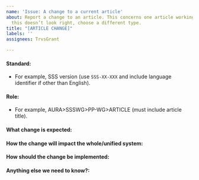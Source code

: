 ```yaml
---
name: 'Issue: A change to a current article'
about: Report a change to an article. This concerns one article working group. If
  this doesn’t look right, choose a different type.
title: "[ARTICLE CHANGE]"
labels: ''
assignees: TrvsGrant

---
```


<!-- Please use this template while proposing changes and provide as much info as possible. Not doing so may result in your change not being addressed in a timely manner.
-->

#### Standard:
- For example, SSS version (use `SSS-XX-XXX` and include language identifier if other than English).

#### Role:
- For example, AURA>SSSWG>PP-WG>ARTICLE (must include article title).

#### What change is expected:

#### How the change will impact the whole/unified system:

#### How should the change be implemented:

#### Anything else we need to know?:
